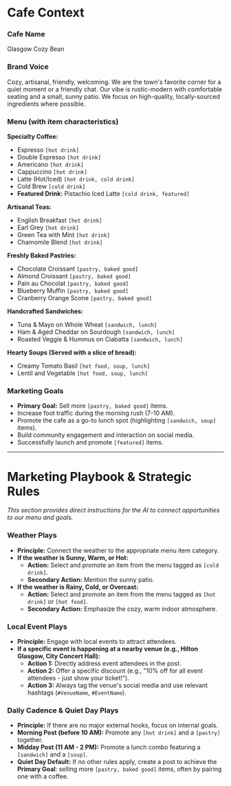 # Cafe Context

### Cafe Name
Glasgow Cozy Bean

### Brand Voice
Cozy, artisanal, friendly, welcoming. We are the town's favorite corner for a quiet moment or a friendly chat. Our vibe is rustic-modern with comfortable seating and a small, sunny patio. We focus on high-quality, locally-sourced ingredients where possible.

### Menu (with item characteristics)

**Specialty Coffee:**
- Espresso `[hot drink]`
- Double Espresso `[hot drink]`
- Americano `[hot drink]`
- Cappuccino `[hot drink]`
- Latte (Hot/Iced) `[hot drink, cold drink]`
- Cold Brew `[cold drink]`
- **Featured Drink:** Pistachio Iced Latte `[cold drink, featured]`

**Artisanal Teas:**
- English Breakfast `[hot drink]`
- Earl Grey `[hot drink]`
- Green Tea with Mint `[hot drink]`
- Chamomile Blend `[hot drink]`

**Freshly Baked Pastries:**
- Chocolate Croissant `[pastry, baked good]`
- Almond Croissant `[pastry, baked good]`
- Pain au Chocolat `[pastry, baked good]`
- Blueberry Muffin `[pastry, baked good]`
- Cranberry Orange Scone `[pastry, baked good]`

**Handcrafted Sandwiches:**
- Tuna & Mayo on Whole Wheat `[sandwich, lunch]`
- Ham & Aged Cheddar on Sourdough `[sandwich, lunch]`
- Roasted Veggie & Hummus on Ciabatta `[sandwich, lunch]`

**Hearty Soups (Served with a slice of bread):**
- Creamy Tomato Basil `[hot food, soup, lunch]`
- Lentil and Vegetable `[hot food, soup, lunch]`

### Marketing Goals
- **Primary Goal:** Sell more `[pastry, baked good]` items.
- Increase foot traffic during the morning rush (7-10 AM).
- Promote the cafe as a go-to lunch spot (highlighting `[sandwich, soup]` items).
- Build community engagement and interaction on social media.
- Successfully launch and promote `[featured]` items.

---

# Marketing Playbook & Strategic Rules

*This section provides direct instructions for the AI to connect opportunities to our menu and goals.*

### Weather Plays
- **Principle:** Connect the weather to the appropriate menu item category.
- **If the weather is Sunny, Warm, or Hot:**
    - **Action:** Select and promote an item from the menu tagged as `[cold drink]`.
    - **Secondary Action:** Mention the sunny patio.
- **If the weather is Rainy, Cold, or Overcast:**
    - **Action:** Select and promote an item from the menu tagged as `[hot drink]` or `[hot food]`.
    - **Secondary Action:** Emphasize the cozy, warm indoor atmosphere.

### Local Event Plays
- **Principle:** Engage with local events to attract attendees.
- **If a specific event is happening at a nearby venue (e.g., Hilton Glasgow, City Concert Hall):**
    - **Action 1:** Directly address event attendees in the post.
    - **Action 2:** Offer a specific discount (e.g., "10% off for all event attendees - just show your ticket!").
    - **Action 3:** Always tag the venue's social media and use relevant hashtags (`#VenueName`, `#EventName`).

### Daily Cadence & Quiet Day Plays
- **Principle:** If there are no major external hooks, focus on internal goals.
- **Morning Post (before 10 AM):** Promote any `[hot drink]` and a `[pastry]` together.
- **Midday Post (11 AM - 2 PM):** Promote a lunch combo featuring a `[sandwich]` and a `[soup]`.
- **Quiet Day Default:** If no other rules apply, create a post to achieve the **Primary Goal**: selling more `[pastry, baked good]` items, often by pairing one with a coffee.